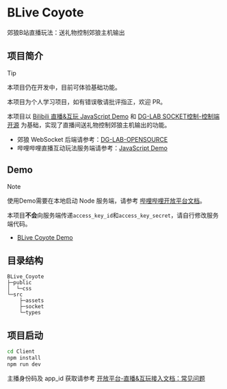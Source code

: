 # BLive Coyote
郊狼B站直播玩法：送礼物控制郊狼主机输出

## 项目简介
> [!TIP]
> 本项目仍在开发中，目前可体验基础功能。
> 
> 本项目为个人学习项目，如有错误敬请批评指正，欢迎 PR。

本项目以 [Bilibili 直播&互玩 JavaScript Demo](https://open-live.bilibili.com/document/a7bd5377-ad7d-a273-25ae-28caf37a7a85) 和 [DG-LAB SOCKET控制-控制端开源](https://github.com/DG-LAB-OPENSOURCE/DG-LAB-OPENSOURCE/tree/main/socket) 为基础，实现了直播间送礼物控制郊狼主机输出的功能。

- 郊狼 WebSocket 后端请参考：[DG-LAB-OPENSOURCE](https://github.com/DG-LAB-OPENSOURCE/DG-LAB-OPENSOURCE/tree/main/socket/BackEnd(Node))
- 哔哩哔哩直播互动玩法服务端请参考：[JavaScript Demo](https://open-live.bilibili.com/document/a7bd5377-ad7d-a273-25ae-28caf37a7a85)

## Demo
> [!NOTE]
> 使用Demo需要在本地启动 Node 服务端，请参考 [哔哩哔哩开放平台文档](https://open-live.bilibili.com/document/a7bd5377-ad7d-a273-25ae-28caf37a7a85)。
> 
> 本项目**不会**向服务端传递`access_key_id`和`access_key_secret`，请自行修改服务端代码。

- [BLive Coyote Demo](https://blive-coyote.babyfang.cn/)

## 目录结构
```
BLive_Coyote
├─public
│  └─css
└─src
    ├─assets
    ├─socket
    └─types
```

## 项目启动
```bash
cd Client
npm install
npm run dev
```
主播身份码及 app_id 获取请参考 [开放平台-直播&互玩接入文档：常见问题](https://open-live.bilibili.com/document/5dffc297-6fd2-41ff-bd45-6e8b89e2a68e)
